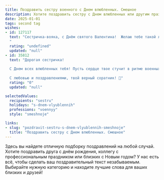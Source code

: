 ```yaml
---
title: Поздравить сестру военного с Днем влюбленных. Смешное
description: Хотите поздравить сестру с Днем влюбленных или другим праздником? Наш ИИ создаст незабываемое поздравление, а вы обязательно выделитесь среди других.  
date: 2025-01-01
tags: second tag
wishes:
- id: 127117
  text: "Сестричка-вояка, с Днём святого Валентина!  Желаю тебе такой любви, которая выдержит любой  штурм, любые обстрелы  и даже внезапную проверку боеготовности! Пусть твой роман будет  ярче, чем  взрыв гранаты, а чувства – крепче, чем броня танка!  Любви тебе,  побед и  …  много шоколада!
  "
  rating: "undefined"
  updated: "null"
- id: 35812
  text: "Дорогая сестричка!
  
  С Днем всех влюбленных тебя! Пусть сердце твое стучит в ритме военных парадов, а любовь будет крепче бронетехники! Желаю тебе всегда находить стратегически важные позиции на любовном фронте и не попадаться в засаду одиночества. Пусть каждый новый роман будет как успешная операция: четкий план, отличное исполнение и только положительные результаты!
  
  С любовью и поздравлениями, твой верный соратник! 💖"
  rating: "0"
  updated: "null"

selectedValues:
  recipients: "sestru"
  holidays: "s-dnem-vlyublennih"
  professions: "voennyy"
  style: "smeshnoje"

links:
- slug: "pozdravit-sestru-s-dnem-vlyublennih-smeshnoje"
  title: "Поздравить сестру с Днем влюбленных. Смешное"
---
```


Здесь вы найдете отличную подборку поздравлений на любой случай. 
Хотите поздравить друга с днём рождения, коллегу с профессиональным праздником или близких с Новым годом? У нас есть всё, чтобы сделать ваш поздравительный текст незабываемым. Выбирайте нужную категорию и находите лучшие слова для ваших близких и друзей!
